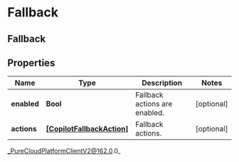 # Fallback

## Fallback

## Properties

|Name | Type | Description | Notes|
|------------ | ------------- | ------------- | -------------|
| **enabled** | **Bool** | Fallback actions are enabled. | [optional] |
| **actions** | [**[CopilotFallbackAction]**](CopilotFallbackAction) | Fallback actions. | [optional] |



_PureCloudPlatformClientV2@162.0.0_
